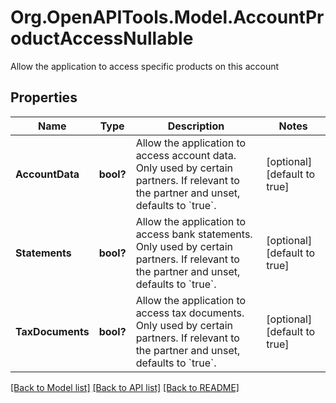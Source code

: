 # Org.OpenAPITools.Model.AccountProductAccessNullable
Allow the application to access specific products on this account

## Properties

Name | Type | Description | Notes
------------ | ------------- | ------------- | -------------
**AccountData** | **bool?** | Allow the application to access account data. Only used by certain partners. If relevant to the partner and unset, defaults to &#x60;true&#x60;. | [optional] [default to true]
**Statements** | **bool?** | Allow the application to access bank statements. Only used by certain partners. If relevant to the partner and unset, defaults to &#x60;true&#x60;. | [optional] [default to true]
**TaxDocuments** | **bool?** | Allow the application to access tax documents. Only used by certain partners. If relevant to the partner and unset, defaults to &#x60;true&#x60;. | [optional] [default to true]

[[Back to Model list]](../README.md#documentation-for-models) [[Back to API list]](../README.md#documentation-for-api-endpoints) [[Back to README]](../README.md)

